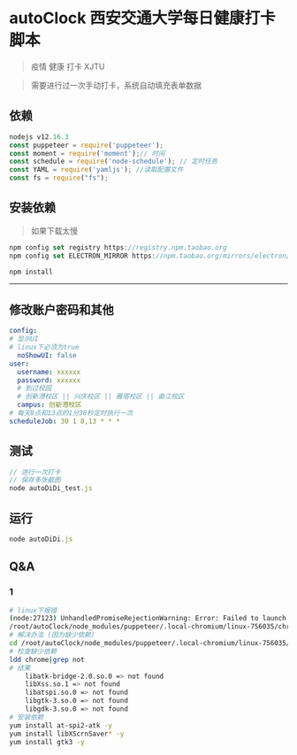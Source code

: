 autoClock 西安交通大学每日健康打卡脚本
=========
>  疫情 健康 打卡  XJTU 

> 需要进行过一次手动打卡，系统自动填充表单数据
## 依赖
```js
nodejs v12.16.3
const puppeteer = require('puppeteer');
const moment = require('moment');// 时间
const schedule = require('node-schedule'); // 定时任务
const YAML = require('yamljs'); //读取配置文件
const fs = require("fs"); 
```

## 安装依赖
> 如果下载太慢
```js
npm config set registry https://registry.npm.taobao.org
npm config set ELECTRON_MIRROR https://npm.taobao.org/mirrors/electron/
```

```js
npm install
```

------------
## 修改账户密码和其他

```yml
config: 
# 显示UI
# linux下必须为true
  noShowUI: false
user: 
  username: xxxxxx
  password: xxxxxx
  # 到过校园
  # 创新港校区 || 兴庆校区 || 雁塔校区 || 曲江校区
  campus: 创新港校区
# 每天8点和13点的1分30秒定时执行一次
scheduleJob: 30 1 8,13 * * *
```
## 测试
```js
// 进行一次打卡
// 保存多张截图
node autoDiDi_test.js
```

## 运行
```js
node autoDiDi.js
```

## Q&A
### 1
```bash
# linux下报错 
(node:27123) UnhandledPromiseRejectionWarning: Error: Failed to launch the browser process!
/root/autoClock/node_modules/puppeteer/.local-chromium/linux-756035/chrome-linux/chrome: error while loading shared libraries: libatk-bridge-2.0.so.0: cannot open shared object file: No such file or directory
# 解决办法 (因为缺少依赖)
cd /root/autoClock/node_modules/puppeteer/.local-chromium/linux-756035/chrome-linux/
# 检查缺少依赖
ldd chrome|grep not
# 结果
	libatk-bridge-2.0.so.0 => not found
	libXss.so.1 => not found
	libatspi.so.0 => not found
	libgtk-3.so.0 => not found
	libgdk-3.so.0 => not found
# 安装依赖
yum install at-spi2-atk -y
yum install libXScrnSaver* -y
yum install gtk3 -y
```
